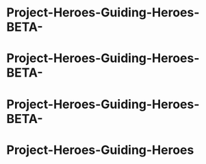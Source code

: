 # Project-Heroes-Guiding-Heroes-BETA-
# Project-Heroes-Guiding-Heroes-BETA-
# Project-Heroes-Guiding-Heroes-BETA-
# Project-Heroes-Guiding-Heroes
